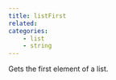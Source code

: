 ```yaml
---
title: listFirst
related:
categories:
    - list
    - string
---
```


Gets the first element of a list.